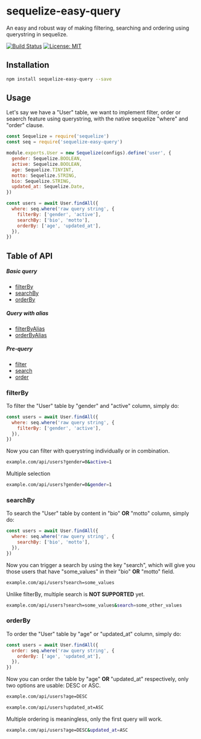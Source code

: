 # sequelize-easy-query
An easy and robust way of making filtering, searching and ordering using querystring in sequelize.

[![Build Status](https://travis-ci.org/77Vincent/sequelize-easy-query.svg?branch=master)](https://travis-ci.org/77Vincent/sequelize-easy-query)
[![License: MIT](https://img.shields.io/badge/License-MIT-yellow.svg)](https://opensource.org/licenses/MIT)

## Installation
```bash
npm install sequelize-easy-query --save
```

## Usage
Let's say we have a "User" table, we want to implement filter, order or seaerch feature using querystring, with the native sequelize "where" and "order" clause.
```js
const Sequelize = require('sequelize')
const seq = require('sequelize-easy-query')

module.exports.User = new Sequelize(configs).define('user', {
  gender: Sequelize.BOOLEAN,
  active: Sequelize.BOOLEAN,
  age: Sequelize.TINYINT,
  motto: Sequelize.STRING,
  bio: Sequelize.STRING,
  updated_at: Sequelize.Date,
})

const users = await User.findAll({
  where: seq.where('raw query string', {
    filterBy: ['gender', 'active'],
    searchBy: ['bio', 'motto'],
    orderBy: ['age', 'updated_at'],
  }),
})
```

## Table of API
##### Basic query
* [filterBy](#filterBy)
* [searchBy](#searchBy)
* [orderBy](#orderBy)
##### Query with alias
* [filterByAlias](#filterByAlias)
* [orderByAlias](#orderByAlias)
##### Pre-query
* [filter](#filter)
* [search](#search)
* [order](#order)


### <a name="filterBy"></a>filterBy
To filter the "User" table by "gender" and "active" column, simply do:
```js
const users = await User.findAll({
  where: seq.where('raw query string', {
    filterBy: ['gender', 'active'],
  }),
})
```
Now you can filter with querystring individually or in combination.
```bash
example.com/api/users?gender=0&active=1
```
Multiple selection
```bash
example.com/api/users?gender=0&gender=1
```

### <a name="searchBy"></a>searchBy
To search the "User" table by content in "bio" **OR** "motto" column, simply do:
```js
const users = await User.findAll({
  where: seq.where('raw query string', {
    searchBy: ['bio', 'motto'],
  }),
})
```
Now you can trigger a search by using the key "search", which will give you those users that have "some_values" in their "bio" **OR** "motto" field.
```bash
example.com/api/users?search=some_values
```
Unlike filterBy, multiple search is **NOT SUPPORTED** yet.
```bash
example.com/api/users?search=some_values&search=some_other_values
```

### <a name="orderBy"></a>orderBy
To order the "User" table by "age" or "updated_at" column, simply do:
```js
const users = await User.findAll({
  order: seq.where('raw query string', {
    orderBy: ['age', 'updated_at'],
  }),
})
```
Now you can order the table by "age" **OR** "updated_at" respectively, only two options are usable: DESC or ASC.
```bash
example.com/api/users?age=DESC
```
```bash
example.com/api/users?updated_at=ASC
```
Multiple ordering is meaningless, only the first query will work.
```bash
example.com/api/users?age=DESC&updated_at=ASC
```
